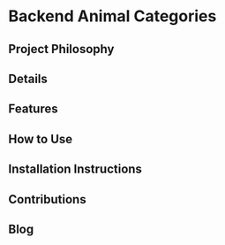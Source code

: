 # Backend Animal Categories

## Project Philosophy


## Details



## Features


## How to Use


## Installation Instructions


## Contributions


## Blog
